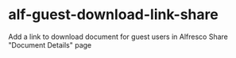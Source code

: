 # alf-guest-download-link-share
Add a link to download document for guest users in Alfresco Share "Document Details" page
